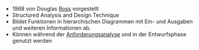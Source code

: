 - 1968 von Douglas [Ross](Persönlichkeiten%20und%20Organisationen/Ross.md) vorgestellt
- Structured Analysis and Design Technique
- Bildet Funktionen in hierarchischen Diagrammen mit Ein- und Ausgaben und weiteren Informationen ab.
- Können während der [Anforderungsanalyse](Anforderungsanalyse) und in der Entwurfsphase genutzt werden